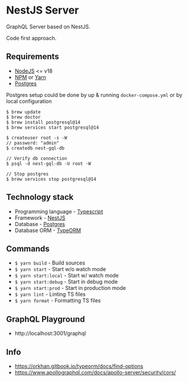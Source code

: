 # NestJS Server

GraphQL Server based on NestJS.

Code first approach.


## Requirements

- [NodeJS](https://nodejs.org/en) <= v18
- [NPM](https://www.npmjs.com/) or [Yarn](https://classic.yarnpkg.com/en/)
- [Postgres](https://www.postgresql.org/)

Postgres setup could be done by up & running `docker-compose.yml` or by local configuration
```
$ brew update
$ brew doctor
$ brew install postgresql@14
$ brew services start postgresql@14

$ createuser root -s -W
// password: "admin"
$ createdb nest-gql-db

// Verify db connection
$ psql -d nest-gql-db -U root -W

// Stop postgres
$ brew services stop postgresql@14
```


## Technology stack

- Programming language - [Typescript](https://www.typescriptlang.org/)
- Framework - [NestJS](https://docs.nestjs.com/)
- Database - [Postgres](https://www.postgresql.org/)
- Database ORM - [TypeORM](https://typeorm.io/)


## Commands

- `$ yarn build` - Build sources
- `$ yarn start` - Start w/o watch mode
- `$ yarn start:local` - Start w/ watch mode
- `$ yarn start:debug` - Start in debug mode
- `$ yarn start:prod` - Start in production mode
- `$ yarn lint` - Linting TS files
- `$ yarn format` - Formatting TS files


## GraphQL Playground
- http://localhost:3001/graphql


## Info
- https://orkhan.gitbook.io/typeorm/docs/find-options
- https://www.apollographql.com/docs/apollo-server/security/cors/
